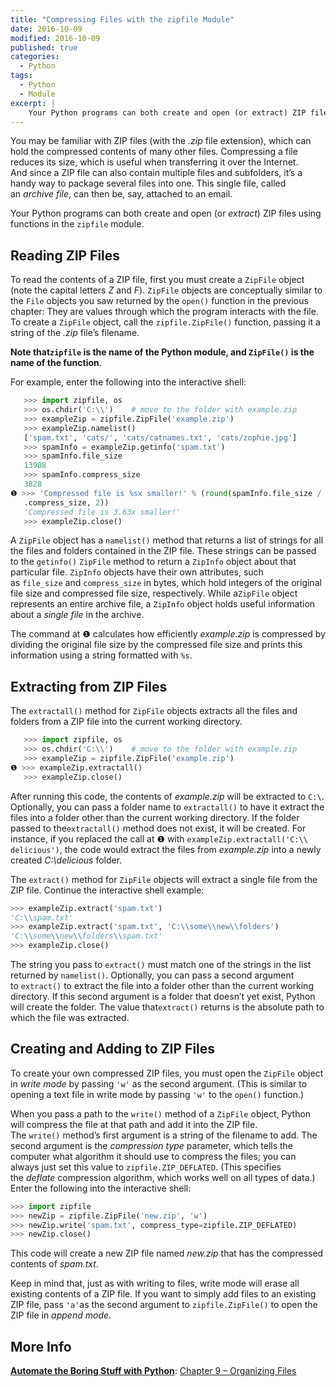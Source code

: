 ```yaml
---
title: "Compressing Files with the zipfile Module"
date: 2016-10-09
modified: 2016-10-09
published: true
categories:
  - Python
tags:
  - Python
  - Module
excerpt: |
    Your Python programs can both create and open (or extract) ZIP files using functions in the zipfile module.
---
```


You may be familiar with ZIP files (with the *.zip* file extension), which can hold the compressed contents of many other files. Compressing a file reduces its size, which is useful when transferring it over the Internet. And since a ZIP file can also contain multiple files and subfolders, it’s a handy way to package several files into one. This single file, called an *archive file*, can then be, say, attached to an email.

Your Python programs can both create and open (or *extract*) ZIP files using functions in the `zipfile` module.

## Reading ZIP Files

To read the contents of a ZIP file, first you must create a `ZipFile` object (note the capital letters *Z* and *F*). `ZipFile` objects are conceptually similar to the `File` objects you saw returned by the `open()` function in the previous chapter: They are values through which the program interacts with the file. To create a `ZipFile` object, call the `zipfile.ZipFile()` function, passing it a string of the *.zip* file’s filename.

**Note that`zipfile` is the name of the Python module, and `ZipFile()` is the name of the function**.

For example, enter the following into the interactive shell:

```python
   >>> import zipfile, os
   >>> os.chdir('C:\\')    # move to the folder with example.zip
   >>> exampleZip = zipfile.ZipFile('example.zip')
   >>> exampleZip.namelist()
   ['spam.txt', 'cats/', 'cats/catnames.txt', 'cats/zophie.jpg']
   >>> spamInfo = exampleZip.getinfo('spam.txt')
   >>> spamInfo.file_size
   13908
   >>> spamInfo.compress_size
   3828
❶ >>> 'Compressed file is %sx smaller!' % (round(spamInfo.file_size / spamInfo
   .compress_size, 2))
   'Compressed file is 3.63x smaller!'
   >>> exampleZip.close()
```

A `ZipFile` object has a `namelist()` method that returns a list of strings for all the files and folders contained in the ZIP file. These strings can be passed to the `getinfo()` `ZipFile` method to return a `ZipInfo` object about that particular file. `ZipInfo` objects have their own attributes, such as `file_size` and `compress_size` in bytes, which hold integers of the original file size and compressed file size, respectively. While a`ZipFile` object represents an entire archive file, a `ZipInfo` object holds useful information about a *single file* in the archive.

The command at ❶ calculates how efficiently *example.zip* is compressed by dividing the original file size by the compressed file size and prints this information using a string formatted with `%s`.

## Extracting from ZIP Files

The `extractall()` method for `ZipFile` objects extracts all the files and folders from a ZIP file into the current working directory.

```python
   >>> import zipfile, os
   >>> os.chdir('C:\\')    # move to the folder with example.zip
   >>> exampleZip = zipfile.ZipFile('example.zip')
❶ >>> exampleZip.extractall()
   >>> exampleZip.close()
```

After running this code, the contents of *example.zip* will be extracted to `C:\`. Optionally, you can pass a folder name to `extractall()` to have it extract the files into a folder other than the current working directory. If the folder passed to the`extractall()` method does not exist, it will be created. For instance, if you replaced the call at ❶ with `exampleZip.extractall('C:\\ delicious')`, the code would extract the files from *example.zip* into a newly created *C:\delicious* folder.

The `extract()` method for `ZipFile` objects will extract a single file from the ZIP file. Continue the interactive shell example:

```python
>>> exampleZip.extract('spam.txt')
'C:\\spam.txt'
>>> exampleZip.extract('spam.txt', 'C:\\some\\new\\folders')
'C:\\some\\new\\folders\\spam.txt'
>>> exampleZip.close()
```

The string you pass to `extract()` must match one of the strings in the list returned by `namelist()`. Optionally, you can pass a second argument to `extract()` to extract the file into a folder other than the current working directory. If this second argument is a folder that doesn’t yet exist, Python will create the folder. The value that`extract()` returns is the absolute path to which the file was extracted.

## Creating and Adding to ZIP Files

To create your own compressed ZIP files, you must open the `ZipFile` object in *write mode* by passing `'w'` as the second argument. (This is similar to opening a text file in write mode by passing `'w'` to the `open()` function.)

When you pass a path to the `write()` method of a `ZipFile` object, Python will compress the file at that path and add it into the ZIP file. The `write()` method’s first argument is a string of the filename to add. The second argument is the *compression type* parameter, which tells the computer what algorithm it should use to compress the files; you can always just set this value to `zipfile.ZIP_DEFLATED`. (This specifies the *deflate* compression algorithm, which works well on all types of data.) Enter the following into the interactive shell:

```python
>>> import zipfile
>>> newZip = zipfile.ZipFile('new.zip', 'w')
>>> newZip.write('spam.txt', compress_type=zipfile.ZIP_DEFLATED)
>>> newZip.close()
```

This code will create a new ZIP file named *new.zip* that has the compressed contents of *spam.txt*.

Keep in mind that, just as with writing to files, write mode will erase all existing contents of a ZIP file. If you want to simply add files to an existing ZIP file, pass `'a'`as the second argument to `zipfile.ZipFile()` to open the ZIP file in *append mode*.

## More Info

**[Automate the Boring Stuff with Python](https://automatetheboringstuff.com)**: [Chapter 9 – Organizing Files](https://automatetheboringstuff.com/chapter9/)
